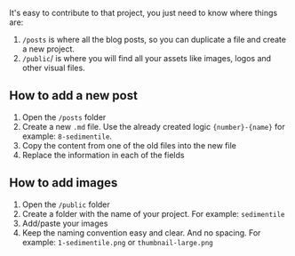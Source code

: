 It's easy to contribute to that project, you just need to know where things are:

1. `/posts` is where all the blog posts, so you can duplicate a file and create a new project.
2. `/public`/ is where you will find all your assets like images, logos and other visual files.


## How to add a new post
1. Open the `/posts` folder
2. Create a new `.md` file. Use the already created logic `{number}-{name}` for example: `8-sedimentile`.
3. Copy the content from one of the old files into the new file
4. Replace the information in each of the fields

## How to add images
1. Open the `/public` folder
2. Create a folder with the name of your project. For example: `sedimentile`
3. Add/paste your images
4. Keep the naming convention easy and clear. And no spacing. For example: `1-sedimentile.png` or `thumbnail-large.png`
